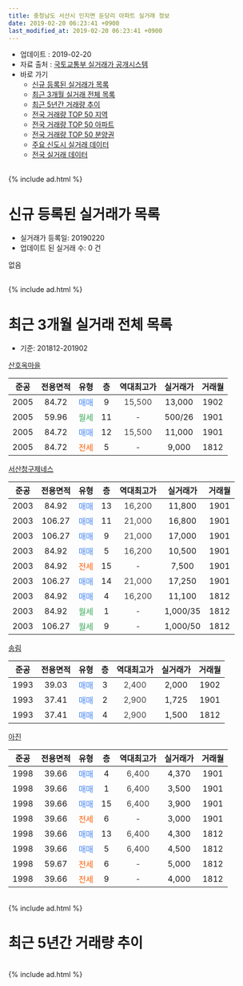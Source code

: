 ```yaml
---
title: 충청남도 서산시 인지면 둔당리 아파트 실거래 정보
date: 2019-02-20 06:23:41 +0900
last_modified_at: 2019-02-20 06:23:41 +0900
---
```


* 업데이트 : 2019-02-20
* 자료 출처 : [국토교통부 실거래가 공개시스템](http://rt.molit.go.kr)
* 바로 가기
    * [신규 등록된 실거래가 목록](#신규-등록된-실거래가-목록)
    * [최근 3개월 실거래 전체 목록](#최근-3개월-실거래-전체-목록)
    * [최근 5년간 거래량 추이](#최근-5년간-거래량-추이)
    * [전국 거래량 TOP 50 지역](https://inasie.github.io/apt-trade-info/최근-3개월-전국에서-가장-거래가-많이-발생한-지역)
    * [전국 거래량 TOP 50 아파트](https://inasie.github.io/apt-trade-info/최근-3개월-전국에서-가장-거래가-많이-발생한-아파트)
    * [전국 거래량 TOP 50 분양권](https://inasie.github.io/apt-trade-info/최근-3개월-전국에서-가장-거래가-많이-발생한-분양권)
    * [주요 신도시 실거래 데이터](https://inasie.github.io/apt-trade-info/주요-신도시)
    * [전국 실거래 데이터](https://inasie.github.io/apt-trade-info/전국)
<br>
{% include ad.html %}
<br>

# 신규 등록된 실거래가 목록
* 실거래가 등록일: 20190220
* 업데이트 된 실거래 수: 0 건

없음

<br>
{% include ad.html %}
<br>

# 최근 3개월 실거래 전체 목록
* 기준: 201812-201902


[산호옥마을](https://search.naver.com/search.naver?query=%EC%B6%A9%EC%B2%AD%EB%82%A8%EB%8F%84+%EC%84%9C%EC%82%B0%EC%8B%9C+%EC%9D%B8%EC%A7%80%EB%A9%B4+%EB%91%94%EB%8B%B9%EB%A6%AC+%EC%82%B0%ED%98%B8%EC%98%A5%EB%A7%88%EC%9D%84)

|준공|전용면적|유형|층|역대최고가|실거래가|거래월|
|:---:|:---:|:---:|:---:|:---:|:---:|:---:|
|2005|84.72|<span style="color:#4285f3">매매</span>|9|<span style="color:#444444">15,500</span>|13,000|1902|
|2005|59.96|<span style="color:#34a853">월세</span>|11|<span style="color:#444444">-</span>|500/26|1901|
|2005|84.72|<span style="color:#4285f3">매매</span>|12|<span style="color:#444444">15,500</span>|11,000|1901|
|2005|84.72|<span style="color:#ff5a00">전세</span>|5|<span style="color:#444444">-</span>|9,000|1812|

[서산청구제네스](https://search.naver.com/search.naver?query=%EC%B6%A9%EC%B2%AD%EB%82%A8%EB%8F%84+%EC%84%9C%EC%82%B0%EC%8B%9C+%EC%9D%B8%EC%A7%80%EB%A9%B4+%EB%91%94%EB%8B%B9%EB%A6%AC+%EC%84%9C%EC%82%B0%EC%B2%AD%EA%B5%AC%EC%A0%9C%EB%84%A4%EC%8A%A4)

|준공|전용면적|유형|층|역대최고가|실거래가|거래월|
|:---:|:---:|:---:|:---:|:---:|:---:|:---:|
|2003|84.92|<span style="color:#4285f3">매매</span>|13|<span style="color:#444444">16,200</span>|11,800|1901|
|2003|106.27|<span style="color:#4285f3">매매</span>|11|<span style="color:#444444">21,000</span>|16,800|1901|
|2003|106.27|<span style="color:#4285f3">매매</span>|9|<span style="color:#444444">21,000</span>|17,000|1901|
|2003|84.92|<span style="color:#4285f3">매매</span>|5|<span style="color:#444444">16,200</span>|10,500|1901|
|2003|84.92|<span style="color:#ff5a00">전세</span>|15|<span style="color:#444444">-</span>|7,500|1901|
|2003|106.27|<span style="color:#4285f3">매매</span>|14|<span style="color:#444444">21,000</span>|17,250|1901|
|2003|84.92|<span style="color:#4285f3">매매</span>|4|<span style="color:#444444">16,200</span>|11,100|1812|
|2003|84.92|<span style="color:#34a853">월세</span>|1|<span style="color:#444444">-</span>|1,000/35|1812|
|2003|106.27|<span style="color:#34a853">월세</span>|9|<span style="color:#444444">-</span>|1,000/50|1812|

[송림](https://search.naver.com/search.naver?query=%EC%B6%A9%EC%B2%AD%EB%82%A8%EB%8F%84+%EC%84%9C%EC%82%B0%EC%8B%9C+%EC%9D%B8%EC%A7%80%EB%A9%B4+%EB%91%94%EB%8B%B9%EB%A6%AC+%EC%86%A1%EB%A6%BC)

|준공|전용면적|유형|층|역대최고가|실거래가|거래월|
|:---:|:---:|:---:|:---:|:---:|:---:|:---:|
|1993|39.03|<span style="color:#4285f3">매매</span>|3|<span style="color:#444444">2,400</span>|2,000|1902|
|1993|37.41|<span style="color:#4285f3">매매</span>|2|<span style="color:#444444">2,900</span>|1,725|1901|
|1993|37.41|<span style="color:#4285f3">매매</span>|4|<span style="color:#444444">2,900</span>|1,500|1812|

[아진](https://search.naver.com/search.naver?query=%EC%B6%A9%EC%B2%AD%EB%82%A8%EB%8F%84+%EC%84%9C%EC%82%B0%EC%8B%9C+%EC%9D%B8%EC%A7%80%EB%A9%B4+%EB%91%94%EB%8B%B9%EB%A6%AC+%EC%95%84%EC%A7%84)

|준공|전용면적|유형|층|역대최고가|실거래가|거래월|
|:---:|:---:|:---:|:---:|:---:|:---:|:---:|
|1998|39.66|<span style="color:#4285f3">매매</span>|4|<span style="color:#444444">6,400</span>|4,370|1901|
|1998|39.66|<span style="color:#4285f3">매매</span>|1|<span style="color:#444444">6,400</span>|3,500|1901|
|1998|39.66|<span style="color:#4285f3">매매</span>|15|<span style="color:#444444">6,400</span>|3,900|1901|
|1998|39.66|<span style="color:#ff5a00">전세</span>|6|<span style="color:#444444">-</span>|3,000|1901|
|1998|39.66|<span style="color:#4285f3">매매</span>|13|<span style="color:#444444">6,400</span>|4,300|1812|
|1998|39.66|<span style="color:#4285f3">매매</span>|5|<span style="color:#444444">6,400</span>|4,500|1812|
|1998|59.67|<span style="color:#ff5a00">전세</span>|6|<span style="color:#444444">-</span>|5,000|1812|
|1998|39.66|<span style="color:#ff5a00">전세</span>|9|<span style="color:#444444">-</span>|4,000|1812|


<br>
{% include ad.html %}
<br>

# 최근 5년간 거래량 추이


<div style="width:100%;">
    <canvas id="deal_progress" height="200"></canvas>
</div>

<script>
new Chart(document.getElementById("deal_progress"), {
    type: 'line',
    data: {
        labels: ['201402','201403','201404','201405','201406','201407','201408','201409','201410','201411','201412','201501','201502','201503','201504','201505','201506','201507','201508','201509','201510','201511','201512','201601','201602','201603','201604','201605','201606','201607','201608','201609','201610','201611','201612','201701','201702','201703','201704','201705','201706','201707','201708','201709','201710','201711','201712','201801','201802','201803','201804','201805','201806','201807','201808','201809','201810','201811','201812','201901','201902'],
        datasets: [{
            label: '매매',
            pointRadius: 1,
            data: [11, 21, 15, 8, 9, 12, 15, 19, 13, 13, 14, 16, 10, 20, 9, 13, 14, 10, 11, 10, 9, 9, 13, 9, 14, 8, 15, 2, 4, 8, 8, 11, 11, 11, 5, 5, 7, 7, 7, 5, 5, 5, 5, 9, 10, 6, 5, 8, 7, 6, 6, 5, 3, 7, 9, 2, 5, 3, 4, 10, 2],
            borderColor: "rgba(255, 201, 14, 1)",
            backgroundColor: "rgba(255, 201, 14, 0.5)",
            fill: false,
            lineTension: 0
        },{
            label: '전월세',
            pointRadius: 1,
            data: [5, 3, 4, 7, 8, 2, 3, 7, 4, 7, 4, 1, 4, 9, 4, 1, 1, 6, 4, 1, 6, 4, 2, 3, 12, 6, 7, 3, 5, 2, 2, 3, 4, 2, 5, 0, 5, 8, 4, 2, 3, 6, 5, 3, 2, 3, 2, 4, 3, 1, 3, 1, 6, 9, 3, 5, 5, 2, 5, 3, 0],
            borderColor: "rgba(0, 141, 185, 1)",
            backgroundColor: "rgba(0, 141, 185, 0.5)",
            fill: false,
            lineTension: 0
        }
        ]
    },
    options: {
        responsive: true,
        title: {
            display: false
        },
        tooltips: {
            mode: 'index',
            intersect: false
        },
        hover: {
            mode: 'nearest',
            intersect: true
        },
        scales: {
            xAxes: [{
                display: true,
                scaleLabel: {
                    display: true,
                    labelString: '년/월'
                }
            }],
            yAxes: [{
                display: true,
                ticks: {
                    suggestedMin: 0,
                },
                scaleLabel: {
                    display: true,
                    labelString: '실거래 수'
                }
            }]
        }
    }
});

</script>


<br>
{% include ad.html %}
<br>

